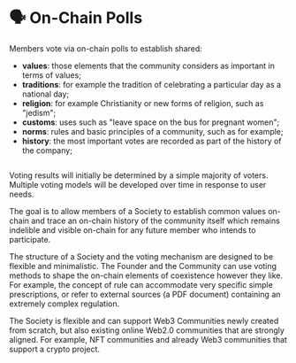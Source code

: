 # 🗣 On-Chain Polls

Members vote via on-chain polls to establish shared:

* **values**: those elements that the community considers as important in terms of values;
* **traditions**: for example the tradition of celebrating a particular day as a national day;
* **religion**: for example Christianity or new forms of religion, such as "jedism";
* **customs**: uses such as "leave space on the bus for pregnant women";
* **norms**: rules and basic principles of a community, such as for example;
* **history**: the most important votes are recorded as part of the history of the company;

<figure><img src="https://lh5.googleusercontent.com/wvX_lec_XqYpIMUguH6He2FHLP8KuaOwPsknQzT-0sYBei3HUnCMc5Er6dC3WYFA0O7FyRQsIMHZvcKeXa9sh22EeAcEN3mOx1RxlZmSlAwGDhOm51aBra0_yCrS3UAMhWAKnXsR2BdRen1RV4Hexwo0c0afXQ_48wQ6E1OPLf6w3Es2qVfatiJMq8lTtA" alt=""><figcaption></figcaption></figure>

Voting results will initially be determined by a simple majority of voters. Multiple voting models will be developed over time in response to user needs.

The goal is to allow members of a Society to establish common values on-chain and trace an on-chain history of the community itself which remains indelible and visible on-chain for any future member who intends to participate.

The structure of a Society and the voting mechanism are designed to be flexible and minimalistic. The Founder and the Community can use voting methods to shape the on-chain elements of coexistence however they like. For example, the concept of rule can accommodate very specific simple prescriptions, or refer to external sources (a PDF document) containing an extremely complex regulation.

The Society is flexible and can support Web3 Communities newly created from scratch, but also existing online Web2.0 communities that are strongly aligned. For example, NFT communities and already Web3 communities that support a crypto project.

